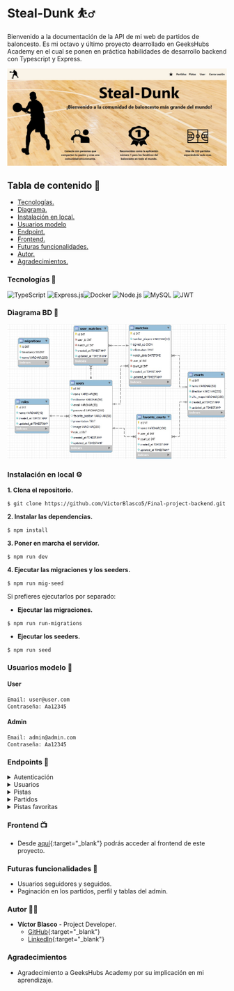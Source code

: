 # Steal-Dunk :basketball_man: 
Bienvenido a la documentación de la API de mi web de partidos de baloncesto. Es mi octavo y último proyecto dearrollado en GeeksHubs Academy en el cual se ponen en práctica habilidades de desarrollo backend con Typescript y Express.

![Imagen](./img/home.jpg)

## Tabla de contenido :page_with_curl:

- [Tecnologías.](#tecnologías-star2)
- [Diagrama.](#diagrama-bd-book)
- [Instalación en local.](#instalación-en-local-gear)
- [Usuarios modelo](#usuarios-modelo-pouting_face)
- [Endpoint.](#endpoints-dart)
- [Frontend.](#frontend-tv)
- [Futuras funcionalidades.](#futuras-funcionalidades-rocket)
- [Autor.](#autor-curly_haired_man)
- [Agradecimientos.](#agradecimientos)

### Tecnologías :star2:

<img src="https://img.shields.io/badge/TypeScript-3178C6?style=for-the-badge&logo=typescript&logoColor=white" alt="TypeScript" /> <img src="https://img.shields.io/badge/Express.js-000000?style=for-the-badge&logo=express&logoColor=white" alt="Express.js" /><img src="https://img.shields.io/badge/Docker-2496ED?style=for-the-badge&logo=docker&logoColor=white" alt="Docker" /> <img src="https://img.shields.io/badge/Node.js-339933?style=for-the-badge&logo=node.js&logoColor=white" alt="Node.js" /> <img src="https://img.shields.io/badge/MySQL-4479A1?style=for-the-badge&logo=mysql&logoColor=white" alt="MySQL" /> <img src="https://img.shields.io/badge/JWT-000000?style=for-the-badge&logo=jsonwebtokens&logoColor=white" alt="JWT" />

### Diagrama BD :book:

![Diagrama](./img/diagrama.jpg)

### Instalación en local :gear:

**1. Clona el repositorio.**
````
$ git clone https://github.com/VictorBlasco5/Final-project-backend.git
````
**2. Instalar las dependencias.**
````
$ npm install
````
**3. Poner en marcha el servidor.**
````
$ npm run dev
````
**4. Ejecutar las migraciones y los seeders.**
````
$ npm run mig-seed
````
Si prefieres ejecutarlos por separado: 
- **Ejecutar las migraciones.**
````
$ npm run run-migrations
````
- **Ejecutar los seeders.**
````
$ npm run seed
````

### Usuarios modelo :pouting_face:
#### User
````
Email: user@user.com
Contraseña: Aa12345
````
#### Admin
````
Email: admin@admin.com
Contraseña: Aa12345
````

### Endpoints :dart:

<details>

<summary> Autenticación</summary>

- `POST /api/auth/register` - **Registrar nuevo usuario.**

Pasamos los siguientes datos por el body. Ejemplo:
````
{
   "name": "nombre",
   "nickname": "nickname",
   "email": "email@email.com",
   "password": "contraseña"
}
````

![Body](./img/body.jpg)

- `POST /api/auth/login` - **Inicio de sesión.**

Pasamos los siguientes datos por el body. Ejemplo:
````
{
  "email": "email@email.com",
  "password": "contraseña"
}
````
</details>



<details>

<summary> Usuarios</summary>

- `GET /api/users` - **Ver todos los usuarios. (Solo el admin).**

Pasamos el token de un usuario admin.

![Token](./img/token.jpg)

- `GET /api/users/profile` - **Ver perfil de usuario.**

Pasamos el token del propio usuario.

- `PUT /api/users/profile` - **Modificar datos del perfil.**

Pasamos el token del propio usuario y los datos que queramos modificar por el body. Ejemplo:
````
{
  "name": "Nombre",
  "nickname": "Apellido",
  "favorite_position": "favorite_position"",
  "presentation": "presentation",
  "image": "url image"
}
````


- `DELETE /api/users/{id}` - **Eliminar usuario. (Solo el superadmin).**

Pasamos el token del superadmin y el id del usuario a eliminar por parámetro.

![Parámetro](./img/parametro.jpg)

</details>



<details>

<summary> Pistas</summary>

- `POST /api/courts` - **Crear pista. (Solo el admin).**

Pasamos el token del usuario admin y los siguientes datos por el body. Ejemplo:
````
{
  "name": "name",
  "direction": "direction",
  "URL_maps": "URL_maps"
}
````

- `GET /api/courts` - **Ver todas las pistas.**

Pasamos el token de un usuario.

- `PUT /api/courts/{id}` - **Actualizar una pista. (Solo el admin)**

Pasamos el token del usuario admin y por el body los datos que deseemos actualizar. Ejemplo:
````
{
  "name": "name",
  "direction": "direction",
  "URL_maps": "URL_maps"
}
````

- `DELETE /api/courts/{id}` - **Eliminar una pista. (Solo el admin).**

Pasamos por parámetro el número de id de la pista que queramos eliminar.

</details>



<details>

<summary> Partidos</summary>

- `GET /api/matches` - **Ver todos los partidos.**

Pasamos el token de un usuario.

- `POST /api/matches` - **Crear un partido.**

Pasamos el token de un usuario y los siguientes datos por el body. Ejemplo:
````
{
  "number_players": "8",
  "information": "information",
  "match_date": "2024-06-11 10:30:00",
  "court_id": "4"
}
````
- `PUT /api/matches/{id}` - **Modificar un partido.**

Pasamos el token del usuario que lo ha creado y los datos a modificar por el body.

- `DELETE /api/matches/{id}` - **Eliminar un partido.**

Pasamos el token del usuario que lo ha creado y el id del partido a eliminar por parámetro.

- `PUT /api/matches/assistance/{id}` - **Apuntarse a desapuntase de un partido.**

Pasamos el token del usuario y el id del partido por parámetro.

- `GET /api/matches/assitance` - **Ver partidos a los que estoy apuntado.**

Pasamos el token del usuario.

- `GET /api/matches/own` - **Ver partidos que he creado.**

Pasamos el token del usuario.

- `GET /api/matches/courts/{id}` - **Ver partidos que hay en cada pista**

Pasamos el token del usuario y el id de la pista que queramos por parámetro.

</details>



<details>

<summary> Pistas favoritas</summary>


- `PUT /api/courts/fav/{id}` - **Añadir una pista a mis favoritas.**

Pasamos el token del usuario y el id de la pista que queramos añadir por parámetro.

- `GET /api/courts/fav` - **Ver mis pistas favoritas.**

Pasamos el token el usuario.

</details>

### Frontend :tv:

- Desde [aquí](https://github.com/VictorBlasco5/Final-project-frontend){:target="_blank"} podrás acceder al frontend de este proyecto.


### Futuras funcionalidades :rocket:
- Usuarios seguidores y seguidos.
- Paginación en los partidos, perfil y tablas del admin.


### Autor :curly_haired_man:
- **Víctor Blasco** - Project Developer.
   - [GitHub](https://github.com/VictorBlasco5){:target="_blank"}
   - [LinkedIn](https://www.linkedin.com/in/victor-blasco-4b7588304/){:target="_blank"}

### Agradecimientos 
- Agradecimiento a GeeksHubs Academy por su implicación en mi aprendizaje.